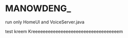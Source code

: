 # MANOWDENG_

run only HomeUI and VoiceServer.java


test kreem
Kreeeeeeeeeeeeeeeeeeeeeeeeeeeeeeeeeem